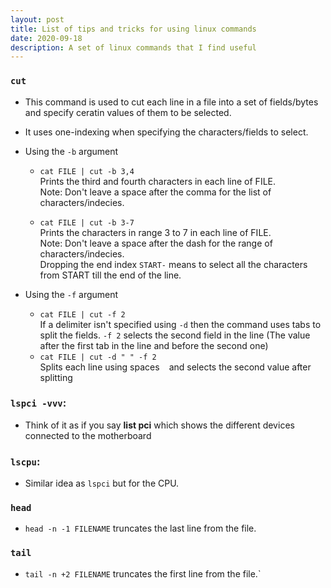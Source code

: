 ```yaml
---
layout: post
title: List of tips and tricks for using linux commands
date: 2020-09-18
description: A set of linux commands that I find useful
---
```


### `cut`
- This command is used to cut each line in a file into a set of fields/bytes and specify ceratin values of them to be selected.
- It uses one-indexing when specifying the characters/fields to select.

- Using the `-b` argument
  - `cat FILE | cut -b 3,4`<br>
  Prints the third and fourth characters in each line of FILE. <br>
  Note: Don't leave a space after the comma for the list of characters/indecies.

  - `cat FILE | cut -b 3-7`<br>
  Prints the characters in range 3 to 7 in each line of FILE. <br>
  Note: Don't leave a space after the dash for the range of characters/indecies. <br>
  Dropping the end index `START-` means to select all the characters from START till the end of the line.

- Using the `-f` argument
  - `cat FILE | cut -f 2`<br>
  If a delimiter isn't specified using `-d` then the command uses tabs to split the fields.
  `-f 2` selects the second field in the line (The value after the first tab in the line and before the second one)
  - `cat FILE | cut -d " " -f 2`<br>
  Splits each line using spaces ` ` and selects the second value after splitting
  
### `lspci -vvv`:
  - Think of it as if you say **list pci** which shows the different devices connected to the motherboard

### `lscpu`:
  - Similar idea as `lspci` but for the CPU.

### `head`
  - `head -n -1 FILENAME` truncates the last line from the file.

### `tail`
  - `tail -n +2 FILENAME` truncates the first line from the file.`
